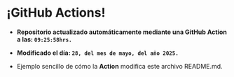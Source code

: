 # ¡GitHub Actions!
* **Repositorio actualizado automáticamente mediante una GitHub Action a las: `09:25:58hrs.`**
* **Modificado el día: `28, del mes de mayo, del año 2025.`**

* Ejemplo sencillo de cómo la **Action** modifica este archivo README.md.
